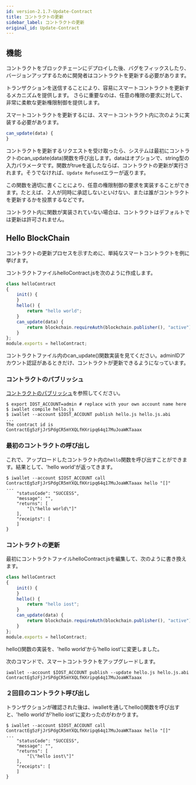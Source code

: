 ```yaml
---
id: version-2.1.7-Update-Contract
title: コントラクトの更新
sidebar_label: コントラクトの更新
original_id: Update-Contract
---
```


## 機能

コントラクトをブロックチェーンにデプロイした後、バグをフィックスしたり、バージョンアップするために開発者はコントラクトを更新する必要があります。

トランザクションを送信することにより、容易にスマートコントラクトを更新するメカニズムを提供します。
さらに重要なのは、任意の権限の要求に対して、非常に柔軟な更新権限制御を提供します。

スマートコントラクトを更新するには、スマートコントラクト内に次のように実装する必要があります。
```js
can_update(data) {
}
```

コントラクトを更新するリクエストを受け取ったら、システムは最初にコントラクトのcan_update(data)関数を呼び出します。dataはオプションで、string型の入力パラメータです。関数がtrueを返したならば、コントラクトの更新が実行されます。そうでなければ、`Update Refused`エラーが返ります。

この関数を適切に書くことにより、任意の権限制御の要求を実装することができます。たとえば、２人が同時に承認しないといけない、または誰がコントラクトを更新するかを投票するなどです。

コントラクト内に関数が実装されていない場合は、コントラクトはデフォルトでは更新は許可されません。

## Hello BlockChain

コントラクトの更新プロセスを示すために、単純なスマートコントラクトを例に挙げます。

コントラクトファイルhelloContract.jsを次のように作成します。
```js
class helloContract
{
    init() {
    }
    hello() {
        return "hello world";
    }
    can_update(data) {
        return blockchain.requireAuth(blockchain.publisher(), "active");
    }
};
module.exports = helloContract;
```
コントラクトファイル内のcan_update()関数実装を見てください。adminIDアカウント認証があるときだけ、コントラクトが更新できるようになっています。

### コントラクトのパブリッシュ

[コントラクトのパブリッシュ](4-running-iost-node/iWallet.md#publish-contract)を参照してください。
```
$ export IOST_ACCOUNT=admin # replace with your own account name here
$ iwallet compile hello.js
$ iwallet --account $IOST_ACCOUNT publish hello.js hello.js.abi
...
The contract id is ContractEg5zFjJrSPdgCR5mYXQLfHXripq64q17MuJoaWKTaaax
```

### 最初のコントラクトの呼び出し
これで、アップロードしたコントラクト内の`hello`関数を呼び出すことができます。結果として、'hello world'が返ってきます。
```
$ iwallet --account $IOST_ACCOUNT call ContractEg5zFjJrSPdgCR5mYXQLfHXripq64q17MuJoaWKTaaax hello "[]"
...
    "statusCode": "SUCCESS",
    "message": "",
    "returns": [
        "[\"hello world\"]"
    ],
    "receipts": [
    ]
}
```

### コントラクトの更新
最初にコントラクトファイルhelloContract.jsを編集して、次のように書き換えます。
```js
class helloContract
{
    init() {
    }
    hello() {
        return "hello iost";
    }
    can_update(data) {
        return blockchain.requireAuth(blockchain.publisher(), "active");
    }
};
module.exports = helloContract;
```
hello()関数の実装を、'hello world'から'hello iost'に変更しました。

次のコマンドで、スマートコントラクトをアップグレードします。

```console
iwallet --account $IOST_ACCOUNT publish --update hello.js hello.js.abi ContractEg5zFjJrSPdgCR5mYXQLfHXripq64q17MuJoaWKTaaax
```

### ２回目のコントラクト呼び出し
トランザクションが確認された後は、iwalletを通してhello()関数を呼び出すと、'hello world'が'hello iost'に変わったのがわかります。
```
$ iwallet --account $IOST_ACCOUNT call ContractEg5zFjJrSPdgCR5mYXQLfHXripq64q17MuJoaWKTaaax hello "[]"
...
    "statusCode": "SUCCESS",
    "message": "",
    "returns": [
        "[\"hello iost\"]"
    ],
    "receipts": [
    ]
}
```







